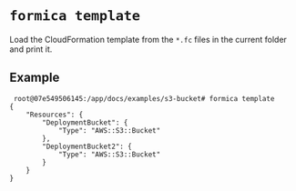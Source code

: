 # `formica template`

Load the CloudFormation template from the `*.fc` files in the current folder and print it.

## Example

```shell
 root@07e549506145:/app/docs/examples/s3-bucket# formica template
{
    "Resources": {
        "DeploymentBucket": {
            "Type": "AWS::S3::Bucket"
        },
        "DeploymentBucket2": {
            "Type": "AWS::S3::Bucket"
        }
    }
}
 ```
